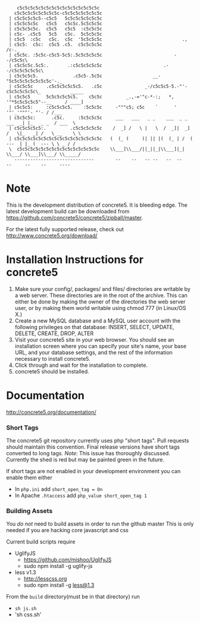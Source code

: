         c5c5c5c5c5c5c5c5c5c5c5c5c5c5c5c
       c5c5c5c5c5c5c5c5c-c5c5c5c5c5c5c5c
     | c5c5c5c5c5--c5c5   5c5c5c5c5c5c5c
     | c5c5c5c5c   c5c5   c5c5c.5c5c5c5c
     | c5c5c5c5c.  c5c5   c5c5  :c5c5c5c
     | c5c- .c5c5   5c5   c5c.  5c5c5c5c
     | c5c5  :c5c   c5c.  c5c  '5c5c5c5c                              .,
     | c5c5:  c5c:  c5c5 .c5.  c5c5c5c5c                              /c-._
     | c5c5c. :5c5c-c5c5-5c5:.5c5c5c5c5c                           --/c5c5c\
     | c5c5c5c.5c5:.       .:c5c5c5c5c5c                       .--/c5c5c5c5c5c\
     | c5c5c5c5.             .c5c5-.5c5c                   __-"5c5c5c5c5c5c5c5c'-._
     | c5c5c5c     .c5c5c5c5c5c5.   .c5c                _-/c5c5c5-5.-"'-c5c5c5c5c5c\_           _____
     | c5c5c5      5c5c5c5c5c5.    c5c5c         _.,-='"c-*-:;   *,      '"*5c5c5c5c5"--__     / ____]
     | c5c5c5:     :c5c5c5c5.    :5c5c5c     -"""c5; c5c    `      '           '"'_'"""'- "'- / /___
     | c5c5c5c:      .c5c.     :5c5c5c5c     ___   ___   _ _    ___  _ _   ___  _| |_   _ _  / ___  \
     | c5c5c5c5c5:.         .c5c5c5c5c5c    /  _] /   \ |   \  /  _]|  _] /   \|_   _| /   \ __    \ \
     | c5c5c5c5c5c5c5c5c5c5c5c5c5c5c5c5c   (  (_ (     )| || |(  (_ | /  (  ---  | |_ (  --- \ \ _ / /
     \  c5c5c5c5c5c5c5c5c5c5c5c5c5c5c5c    \\___]\\___/||_||_|\\___]|_|  \\___/ \\___]\\___/ \\_____/
       ------------------------------        --    --   -- --   --  --     --     --    --     ----

# Note

This is the development distribution of concrete5. It is bleeding edge. The latest development build can be downloaded from https://github.com/concrete5/concrete5/zipball/master. 

For the latest fully supported release, check out http://www.concrete5.org/download/

# Installation Instructions for concrete5

1. Make sure your config/, packages/ and files/ directories are writable by a web server. These directories are in the root of the archive. This can either be done by making the owner of the directories the web server user, or by making them world writable using chmod 777 (in Linux/OS X.)
2. Create a new MySQL database and a MySQL user account with the following privileges on that database: INSERT, SELECT, UPDATE, DELETE, CREATE, DROP, ALTER
3. Visit your concrete5 site in your web browser. You should see an installation screen where you can specify your site's name, your base URL, and your database settings, and the rest of the information necessary to install concrete5.
4. Click through and wait for the installation to complete.
5. concrete5 should be installed.
	
# Documentation

http://concrete5.org/documentation/

### Short Tags
The concrete5 git repository currently uses php "short tags". Pull requests should maintain this convention. Final release versions have short tags converted to long tags. _Note:_ This issue has thoroughly discussed. Currently the shed is red but may be painted green in the future.

If short tags are not enabled in your development environment you can enable them either
* In `php.ini` add `short_open_tag = On`
* In Apache `.htaccess` add `php_value short_open_tag 1`

### Building Assets
You *do not* need to build assets in order to run the github master
This is only needed if you are hacking core javascript and css

Current build scripts require
* UglifyJS
  * https://github.com/mishoo/UglifyJS
  * sudo npm install -g uglify-js
* less v1.3
  * http://lesscss.org
  * sudo npm install -g less@1.3

From the `build` directory(must be in that directory) run
  * `sh js.sh`
  * 'sh css.sh'
